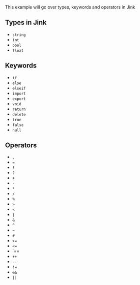 This example will go over types, keywords and operators in Jink

## Types in Jink
- `string`  
- `int`  
- `bool`  
- `float`

## Keywords
- `if`  
- `else`  
- `elseif`  
- `import`  
- `export`  
- `void`  
- `return`  
- `delete`  
- `true`  
- `false`  
- `null`

## Operators
- `.`  
- `=`  
- `!`  
- `?`  
- `+`  
- `-`  
- `*`  
- `/`  
- `%`  
- `>`  
- `<`  
- `|`  
- `&`  
- `^`  
- `~`  
- `#`  
- `>=` 
- `<=`  
- `==  
- `++`  
- `--`  
- `!=`  
- `&&`  
- `||`
